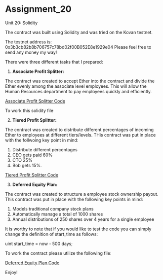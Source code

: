 # Assignment_20
Unit 20: Solidity

The contract was built using Solidity and was tried on the Kovan testnet.

The testnet address is: 0x3b3cb82b8b706757c78bd02f00B052E8e1929e04 
Please feel free to send any money my way!

There were three different tasks that I prepared:

1. **Associate Profit Splitter:**

The contract was created to accept Ether into the contract and divide the Ether evenly among the associate level employees. This will allow the Human Resources department to pay employees quickly and efficiently.

[Associate Profit Splitter Code](http://remix.ethereum.org/#optimize=false&evmVersion=null&version=soljson-v0.5.17+commit.d19bba13.js)

To work this solidity file 

2. **Tiered Profit Splitter:**

The contract was created to distribute different percentages of incoming Ether to employees at different tiers/levels. THis contract was put in place with the follwoing key point in mind:

1. Distribute different percentages
2. CEO gets paid 60%
3. CTO 25%
4. Bob gets 15%.

[Tiered Profit Splitter Code](http://remix.ethereum.org/#optimize=false&evmVersion=null&version=soljson-v0.5.17+commit.d19bba13.js)

3. **Deferred Equity Plan:**

The contract was created to structure a employee stock ownership payout. This contract was put in place with the following key points in mind:

  1. Models traditional company stock plans
  2. Automatically manage a total of 1000 shares
  3. Annual distributions of 250 shares over 4 years for a single employee

It is worthy to note that if you would like to test the code you can simply change the definition of start_time as follows:
  
  uint start_time = now - 500 days;



  To work the contract please utilize the following file:  
 
[Deferred Equity Plan Code](http://remix.ethereum.org/#optimize=false&evmVersion=null&version=soljson-v0.5.17+commit.d19bba13.js)
  
  
  
  Enjoy!
